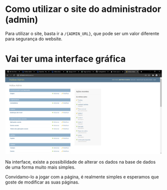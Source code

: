 # Como utilizar o site do administrador (admin)

Para utilizar o site, basta ir a ``/{ADMIN_URL}``, que pode ser um valor diferente para segurança do website.

# Vai ter uma interface gráfica

![Página admin](../img/admin/page.PNG)

Na interface, existe a possibilidade de alterar os dados na base de dados de uma forma muito mais simples.

Convidamo-lo a jogar com a página, é realmente simples e esperamos que goste de modificar as suas páginas.

